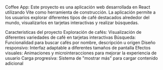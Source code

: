 Coffee App:
Este proyecto es una aplicación web desarrollada en React utilizando Vite como herramienta de construcción. La aplicación permite a los usuarios explorar diferentes tipos de café destacados alrededor del mundo, visualizarlos en tarjetas interactivas y realizar búsquedas.

Caracteristicas del proyecto
Exploración de cafés: Visualización de diferentes variedades de café en tarjetas interactivas
Búsqueda: Funcionalidad para buscar cafés por nombre, descripción u origen
Diseño responsivo: Interfaz adaptable a diferentes tamaños de pantalla
Efectos visuales: Animaciones y microinteracciones para mejorar la experiencia de usuario
Carga progresiva: Sistema de "mostrar más" para cargar contenido adicional
